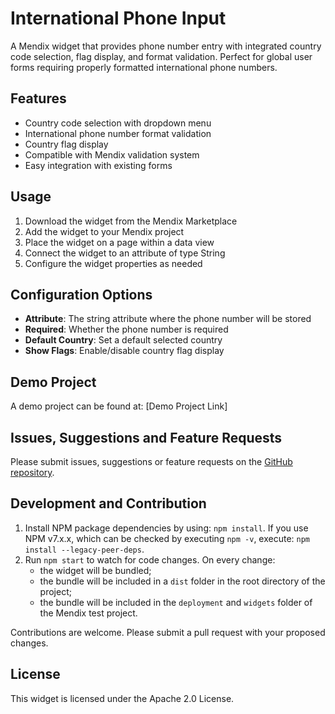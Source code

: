 # International Phone Input

A Mendix widget that provides phone number entry with integrated country code selection, flag display, and format validation. Perfect for global user forms requiring properly formatted international phone numbers.

## Features

- Country code selection with dropdown menu
- International phone number format validation
- Country flag display
- Compatible with Mendix validation system
- Easy integration with existing forms

## Usage

1. Download the widget from the Mendix Marketplace
2. Add the widget to your Mendix project
3. Place the widget on a page within a data view
4. Connect the widget to an attribute of type String
5. Configure the widget properties as needed

## Configuration Options

- **Attribute**: The string attribute where the phone number will be stored
- **Required**: Whether the phone number is required
- **Default Country**: Set a default selected country
- **Show Flags**: Enable/disable country flag display

## Demo Project

A demo project can be found at: [Demo Project Link]

## Issues, Suggestions and Feature Requests

Please submit issues, suggestions or feature requests on the [GitHub repository](https://github.com/yourusername/international-phone-input).

## Development and Contribution

1. Install NPM package dependencies by using: `npm install`. If you use NPM v7.x.x, which can be checked by executing `npm -v`, execute: `npm install --legacy-peer-deps`.
2. Run `npm start` to watch for code changes. On every change:
   - the widget will be bundled;
   - the bundle will be included in a `dist` folder in the root directory of the project;
   - the bundle will be included in the `deployment` and `widgets` folder of the Mendix test project.

Contributions are welcome. Please submit a pull request with your proposed changes.

## License

This widget is licensed under the Apache 2.0 License.